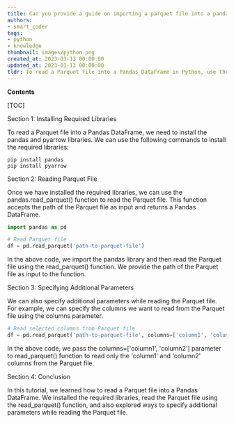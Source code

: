 ```yaml
---
title: Can you provide a guide on importing a parquet file into a pandas dataframe?
authors:
- smart_coder
tags:
- python
- knowledge
thumbnail: images/python.png
created_at: 2023-03-13 00:00:00
updated_at: 2023-03-13 00:00:00
tldr: To read a Parquet file into a Pandas DataFrame in Python, use the `read\_parquet()` method from the `pd` module.
---
```


**Contents**

[TOC]

Section 1: Installing Required Libraries 

To read a Parquet file into a Pandas DataFrame, we need to install the pandas and pyarrow libraries. We can use the following commands to install the required libraries:

```
pip install pandas
pip install pyarrow
```

Section 2: Reading Parquet File 

Once we have installed the required libraries, we can use the pandas.read_parquet() function to read the Parquet file. This function accepts the path of the Parquet file as input and returns a Pandas DataFrame.

```python
import pandas as pd

# Read Parquet file
df = pd.read_parquet('path-to-parquet-file')
``` 

In the above code, we import the pandas library and then read the Parquet file using the read_parquet() function. We provide the path of the Parquet file as input to the function.

Section 3: Specifying Additional Parameters 

We can also specify additional parameters while reading the Parquet file. For example, we can specify the columns we want to read from the Parquet file using the columns parameter.

```python
# Read selected columns from Parquet file
df = pd.read_parquet('path-to-parquet-file', columns=['column1', 'column2'])
``` 

In the above code, we pass the columns=['column1', 'column2'] parameter to read_parquet() function to read only the 'column1' and 'column2' columns from the Parquet file.

Section 4: Conclusion 

In this tutorial, we learned how to read a Parquet file into a Pandas DataFrame. We installed the required libraries, read the Parquet file using the read_parquet() function, and also explored ways to specify additional parameters while reading the Parquet file.
